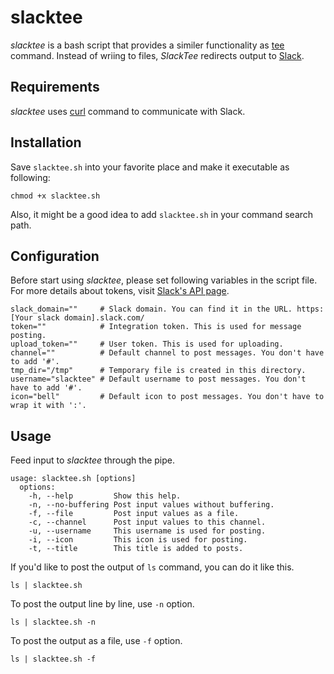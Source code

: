 # slacktee #

*slacktee* is a bash script that provides a similer functionality as [tee](http://en.wikipedia.org/wiki/Tee_(command)) command.
Instead of wriing to files, *SlackTee* redirects output to [Slack](https://slack.com/).

Requirements
------------

*slacktee* uses [curl](http://curl.haxx.se/) command to communicate with Slack.

Installation
------------

Save `slacktee.sh` into your favorite place and make it executable as following:
```
chmod +x slacktee.sh
```
Also, it might be a good idea to add `slacktee.sh` in your command search path. 

Configuration
------------

Before start using *slacktee*, please set following variables in the script file.
For more details about tokens, visit [Slack's API page](https://api.slack.com/).

```
slack_domain=""     # Slack domain. You can find it in the URL. https:[Your slack domain].slack.com/
token=""            # Integration token. This is used for message posting.
upload_token=""     # User token. This is used for uploading.
channel=""          # Default channel to post messages. You don't have to add '#'.
tmp_dir="/tmp"      # Temporary file is created in this directory.
username="slacktee" # Default username to post messages. You don't have to add '#'.
icon="bell"         # Default icon to post messages. You don't have to wrap it with ':'.
```

Usage
------------
Feed input to *slacktee* through the pipe.

```
usage: slacktee.sh [options]
  options:
    -h, --help         Show this help.
    -n, --no-buffering Post input values without buffering.
    -f, --file         Post input values as a file.
    -c, --channel      Post input values to this channel.
    -u, --username     This username is used for posting.
    -i, --icon         This icon is used for posting.
    -t, --title        This title is added to posts.
```

If you'd like to post the output of `ls` command, you can do it like this.
```
ls | slacktee.sh
```

To post the output line by line, use `-n` option.
```
ls | slacktee.sh -n
```

To post the output as a file, use `-f` option.
```
ls | slacktee.sh -f
```


